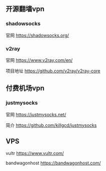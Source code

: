 ## 开源翻墙vpn

### shadowsocks
官网
https://shadowsocks.org/

### v2ray
官网
https://www.v2ray.com/en/

项目地址
https://github.com/v2ray/v2ray-core

## 付费机场vpn

### justmysocks
官网
https://justmysocks.net/

简介
https://github.com/killgcd/justmysocks


## VPS
vultr
https://www.vultr.com/

bandwagonhost
https://bandwagonhost.com/
